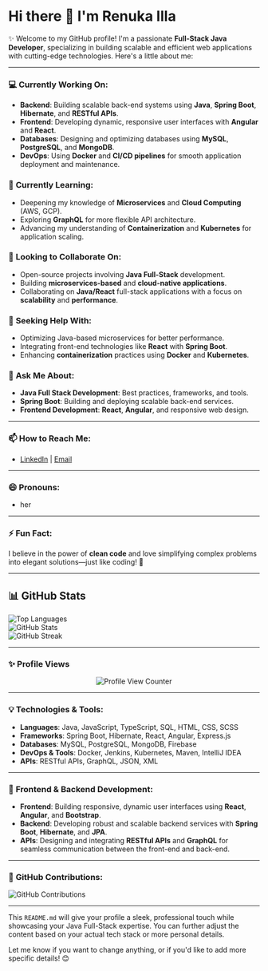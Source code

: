# Hi there 👋 I'm Renuka Illa

✨ Welcome to my GitHub profile! I'm a passionate **Full-Stack Java Developer**, specializing in building scalable and efficient web applications with cutting-edge technologies. Here's a little about me:

---

### 💻 **Currently Working On**:
- **Backend**: Building scalable back-end systems using **Java**, **Spring Boot**, **Hibernate**, and **RESTful APIs**.
- **Frontend**: Developing dynamic, responsive user interfaces with **Angular** and **React**.
- **Databases**: Designing and optimizing databases using **MySQL**, **PostgreSQL**, and **MongoDB**.
- **DevOps**: Using **Docker** and **CI/CD pipelines** for smooth application deployment and maintenance.

### 🌱 **Currently Learning**:
- Deepening my knowledge of **Microservices** and **Cloud Computing** (AWS, GCP).
- Exploring **GraphQL** for more flexible API architecture.
- Advancing my understanding of **Containerization** and **Kubernetes** for application scaling.

### 👯 **Looking to Collaborate On**:
- Open-source projects involving **Java Full-Stack** development.
- Building **microservices-based** and **cloud-native applications**.
- Collaborating on **Java/React** full-stack applications with a focus on **scalability** and **performance**.

### 🤔 **Seeking Help With**:
- Optimizing Java-based microservices for better performance.
- Integrating front-end technologies like **React** with **Spring Boot**.
- Enhancing **containerization** practices using **Docker** and **Kubernetes**.

### 💬 **Ask Me About**:
- **Java Full Stack Development**: Best practices, frameworks, and tools.
- **Spring Boot**: Building and deploying scalable back-end services.
- **Frontend Development**: **React**, **Angular**, and responsive web design.

---

### 📫 **How to Reach Me**:
- [LinkedIn](https://www.linkedin.com/in/renukailla) | [Email](mailto:renuka.illa@example.com)

---

### 😄 **Pronouns**:
- her

---

### ⚡ **Fun Fact**:
I believe in the power of **clean code** and love simplifying complex problems into elegant solutions—just like coding! 🚀

---

## 📊 **GitHub Stats**

![Top Languages](https://github-readme-stats.vercel.app/api/top-langs/?username=renukailla&layout=compact&theme=radical&langs_count=10)  
![GitHub Stats](https://github-readme-stats.vercel.app/api?username=renukailla&show_icons=true&theme=radical)  
![GitHub Streak](https://streak-stats.demolab.com/?user=renukailla&theme=radical)

---

### ✨ **Profile Views**

<p align="center">  
  <img src="https://komarev.com/ghpvc/?username=renukailla&color=blueviolet&style=flat-square" alt="Profile View Counter" />  
</p>  

---

### 💡 **Technologies & Tools**:

- **Languages**: Java, JavaScript, TypeScript, SQL, HTML, CSS, SCSS
- **Frameworks**: Spring Boot, Hibernate, React, Angular, Express.js
- **Databases**: MySQL, PostgreSQL, MongoDB, Firebase
- **DevOps & Tools**: Docker, Jenkins, Kubernetes, Maven, IntelliJ IDEA
- **APIs**: RESTful APIs, GraphQL, JSON, XML

---

### 🎨 **Frontend & Backend Development**:

- **Frontend**: Building responsive, dynamic user interfaces using **React**, **Angular**, and **Bootstrap**.
- **Backend**: Developing robust and scalable backend services with **Spring Boot**, **Hibernate**, and **JPA**.
- **APIs**: Designing and integrating **RESTful APIs** and **GraphQL** for seamless communication between the front-end and back-end.

---

### 🚀 **GitHub Contributions**:

![GitHub Contributions](https://github-readme-activity-graph.cyclic.app/graph?username=renukailla&theme=react-dark)

---

This `README.md` will give your profile a sleek, professional touch while showcasing your Java Full-Stack expertise. You can further adjust the content based on your actual tech stack or more personal details.

Let me know if you want to change anything, or if you'd like to add more specific details! 😊
